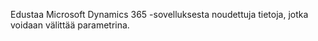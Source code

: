 Edustaa Microsoft Dynamics 365 -sovelluksesta noudettuja tietoja, jotka voidaan välittää parametrina.